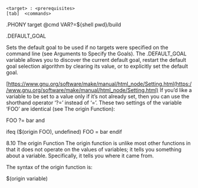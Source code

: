 ```
<target> : <prerequisites> 
[tab]  <commands>

```


.PHONY  target
@cmd
VAR?=${shell pwd}/build


.DEFAULT_GOAL


Sets the default goal to be used if no targets were specified on the command line (see Arguments to Specify the Goals). The .DEFAULT_GOAL variable allows you to discover the current default goal, restart the default goal selection algorithm by clearing its value, or to explicitly set the default goal. 



[https://www.gnu.org/software/make/manual/html_node/Setting.html(https://www.gnu.org/software/make/manual/html_node/Setting.html)
If you’d like a variable to be set to a value only if it’s not already set, then you can use the shorthand operator ‘?=’ instead of ‘=’. These two settings of the variable ‘FOO’ are identical (see The origin Function):

FOO ?= bar
and

ifeq ($(origin FOO), undefined)
FOO = bar
endif



8.10 The origin Function
The origin function is unlike most other functions in that it does not operate on the values of variables; it tells you something about a variable. Specifically, it tells you where it came from.

The syntax of the origin function is:

$(origin variable)

